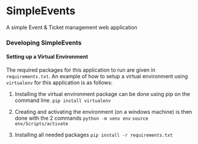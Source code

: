 # SimpleEvents
A simple Event &amp; Ticket management web application


### Developing SimpleEvents

#### Setting up a Virtual Environment

The required packages for this application to run are given in `requirements.txt`. An example of how to setup a virtual environment using `virtualenv` for this application is as follows:

1. Installing the virtual environment package can be done using pip on the command line.
    `pip install virtualenv`

2. Creating and activating the environment (on a windows machine) is then done with the 2 commands
    `python -m venv env`
    `source env/Scripts/activate`

3. Installing all needed packages 
    `pip install -r requirements.txt`
